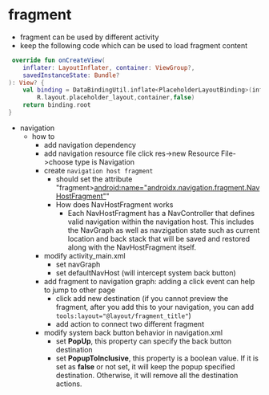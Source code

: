 # fragment
* fragment can be used by different activity
* keep the following code which can be used to load fragment content
```kotlin
 override fun onCreateView(
    inflater: LayoutInflater, container: ViewGroup?,
    savedInstanceState: Bundle?
): View? {
    val binding = DataBindingUtil.inflate<PlaceholderLayoutBinding>(inflater,
        R.layout.placeholder_layout,container,false)
    return binding.root
} 
```
* navigation
  * how to
    * add navigation dependency
    * add navigation resource file click res->new Resource File->choose type is Navigation
    * create ```navigation host fragment ```
      * should set the attribute "fragment><android:name="androidx.navigation.fragment.NavHostFragment">" 
      * How does NavHostFragment works
        * Each NavHostFragment has a NavController that defines valid navigation within the navigation host. This includes the NavGraph as well as navzigation state such as current location and back stack that will be saved and restored along with the NavHostFragment itself.
    * modify activity_main.xml
      * set navGraph
      * set defaultNavHost (will intercept system back button)
    * add fragment to navigation graph: adding a click event can help to jump to other page
      * click add new destination (if you cannot preview the fragment, after you add this to your navigation, you can add ```tools:layout="@layout/fragment_title"```)
      * add action to connect two different fragment
    * modify system back button behavior in navigation.xml
      * set **PopUp**, this property can specify the back button destination
      * set **PopupToInclusive**, this property is a boolean value. If it is set as **false** or not set, it will keep the popup specified destination. Otherwise, it will remove all the destination actions.
